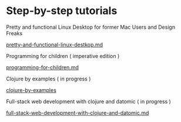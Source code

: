 # Step-by-step tutorials

Pretty and functional Linux Desktop for former Mac Users and Design Freaks

[pretty-and-functional-linux-destkop.md](pretty-and-functional-linux-destkop.md)

Programming for children ( imperative edition )

[programming-for-children.md](programming-for-children.md)

Clojure by examples ( in progress )

[clojure-by-examples](clojure-by-examples.md)

Full-stack web development with clojure and datomic ( in progress )

[full-stack-web-development-with-clojure-and-datomic.md](full-stack-web-development-with-clojure-and-datomic.md)
